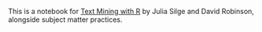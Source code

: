 

This is a notebook for [Text Mining with R](https://www.tidytextmining.com/) by Julia Silge and David Robinson, alongside subject matter practices.
